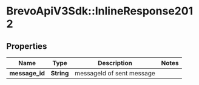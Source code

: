 # BrevoApiV3Sdk::InlineResponse2012

## Properties
Name | Type | Description | Notes
------------ | ------------- | ------------- | -------------
**message_id** | **String** | messageId of sent message | 


